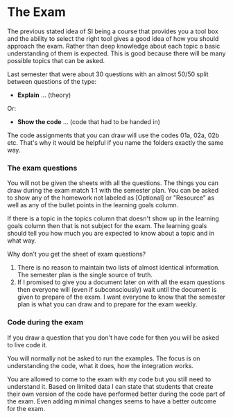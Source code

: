# The Exam

The previous stated idea of SI being a course that provides you a tool box and the ability to select the right tool gives a good idea of how you should approach the exam. Rather than deep knowledge about each topic a basic understanding of them is expected. This is good because there will be many possible topics that can be asked.

Last semester that were about 30 questions with an almost 50/50 split between questions of the type:
- **Explain** ... (theory)

Or:

* **Show the code** ... (code that had to be handed in)

The code assignments that you can draw will use the codes 01a, 02a, 02b etc. That's why it would be helpful if you name the folders exactly the same way.

### The exam questions

You will not be given the sheets with all the questions. The things you can draw during the exam match 1:1 with the semester plan. You can be asked to show any of the homework not labeled as [Optional] or "Resource" as well as any of the bullet points in the learning goals column.

If there is a topic in the topics column that doesn't show up in the learning goals column then that is not subject for the exam. The learning goals should tell you how much you are expected to know about a topic and in what way.

Why don't you get the sheet of exam questions?

1. There is no reason to maintain two lists of almost identical information. The semester plan is the single source of truth. 
2. If I promised to give you a document later on with all the exam questions then everyone will (even if subconsciously) wait until the document is given to prepare of the exam. I want everyone to know that the semester plan is what you can draw and to prepare for the exam weekly.

### Code during the exam

If you draw a question that you don't have code for then you will be asked to live code it.

You will normally not be asked to run the examples. The focus is on understanding the code, what it does, how the integration works.

You are allowed to come to the exam with my code but you still need to understand it. Based on limited data I can state that students that create their own version of the code have performed better during the code part of the exam. Even adding minimal changes seems to have a better outcome for the exam.
